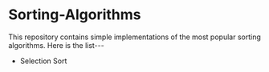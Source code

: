 # Sorting-Algorithms
This repository contains simple implementations of the most popular sorting algorithms.
Here is the list---
* Selection Sort
